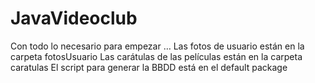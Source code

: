 # JavaVideoclub

Con todo lo necesario para empezar  …
Las fotos de usuario están en la carpeta fotosUsuario
Las carátulas de las películas están en la carpeta caratulas
El script para generar la BBDD está en el default package
